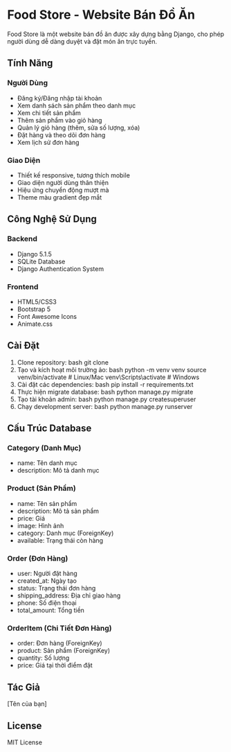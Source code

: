 # Food Store - Website Bán Đồ Ăn

Food Store là một website bán đồ ăn được xây dựng bằng Django, cho phép người dùng dễ dàng duyệt và đặt món ăn trực tuyến.

## Tính Năng

### Người Dùng
- Đăng ký/Đăng nhập tài khoản
- Xem danh sách sản phẩm theo danh mục
- Xem chi tiết sản phẩm
- Thêm sản phẩm vào giỏ hàng
- Quản lý giỏ hàng (thêm, sửa số lượng, xóa)
- Đặt hàng và theo dõi đơn hàng
- Xem lịch sử đơn hàng

### Giao Diện
- Thiết kế responsive, tương thích mobile
- Giao diện người dùng thân thiện
- Hiệu ứng chuyển động mượt mà
- Theme màu gradient đẹp mắt

## Công Nghệ Sử Dụng

### Backend
- Django 5.1.5
- SQLite Database
- Django Authentication System

### Frontend
- HTML5/CSS3
- Bootstrap 5
- Font Awesome Icons
- Animate.css

## Cài Đặt

1. Clone repository:
bash
git clone <repository-url>
2. Tạo và kích hoạt môi trường ảo:
bash
python -m venv venv
source venv/bin/activate # Linux/Mac
venv\Scripts\activate # Windows
3. Cài đặt các dependencies:
bash
pip install -r requirements.txt
4. Thực hiện migrate database:
bash
python manage.py migrate
5. Tạo tài khoản admin:
bash
python manage.py createsuperuser
6. Chạy development server:
bash
python manage.py runserver
## Cấu Trúc Database

### Category (Danh Mục)
- name: Tên danh mục
- description: Mô tả danh mục

### Product (Sản Phẩm)
- name: Tên sản phẩm
- description: Mô tả sản phẩm
- price: Giá
- image: Hình ảnh
- category: Danh mục (ForeignKey)
- available: Trạng thái còn hàng

### Order (Đơn Hàng)
- user: Người đặt hàng
- created_at: Ngày tạo
- status: Trạng thái đơn hàng
- shipping_address: Địa chỉ giao hàng
- phone: Số điện thoại
- total_amount: Tổng tiền

### OrderItem (Chi Tiết Đơn Hàng)
- order: Đơn hàng (ForeignKey)
- product: Sản phẩm (ForeignKey)
- quantity: Số lượng
- price: Giá tại thời điểm đặt

## Tác Giả
[Tên của bạn]

## License
MIT License
